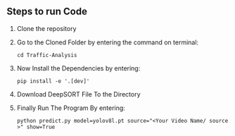 ## Steps to run Code

1. Clone the repository

2. Go to the Cloned Folder by entering the command on terminal:
    ```
    cd Traffic-Analysis
    ```
3. Now Install the Dependencies by entering:
    ```
    pip install -e '.[dev]'
    ```
4. Download DeepSORT File To the Directory

5. Finally Run The Program By entering:
    ```
    python predict.py model=yolov8l.pt source="<Your Video Name/ source >" show=True
    ```